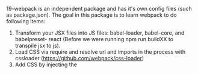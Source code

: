 19-webpack is an independent package and has it's own config files (such as package.json).
The goal in this package is to learn webpack to do following items:
1) Transform your JSX files into JS files: babel-loader, babel-core, and babelpreset-
react (Before we were running npm run buildXX to transpile jsx to js).
2) Load CSS via require and resolve url and imports in the process with cssloader
(https://github.com/webpack/css-loader)
3) Add CSS by injecting the <style> element with style-loader
(https://github.com/webpack/style-loader)
4) Bundle all the resulting JS files into one file called bundle.js
5) Provide the proper source code–line mapping in DevTools via source maps

Webpack config file: webpack.config.js

Dev Server: Using Node static-server or your favorite web server to check your web-app.
